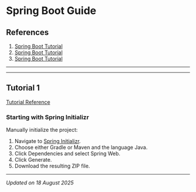 # Spring Boot Guide

## References

1. [Spring Boot Tutorial](https://spring.io/guides/gs/spring-boot)
1. [Spring Boot Tutorial](https://www.geeksforgeeks.org/advance-java/spring-boot/)
1. [Spring Boot Tutorial](https://www.tutorialspoint.com/spring_boot/index.htm)

***
***

## Tutorial 1

[Tutorial Reference](https://spring.io/guides/gs/spring-boot)

### Starting with Spring Initializr

Manually initialize the project:

1. Navigate to [Spring Initializr](https://start.spring.io/).
1. Choose either Gradle or Maven and the language Java.
1. Click Dependencies and select Spring Web.
1. Click Generate.
1. Download the resulting ZIP file.

***
*Updated on 18 August 2025*

